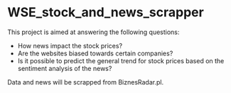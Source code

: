 # WSE_stock_and_news_scrapper

This project is aimed at answering the following questions:

- How news impact the stock prices?
- Are the websites biased towards certain companies?
- Is it possible to predict the general trend for stock prices based on the sentiment analysis of the news?

Data and news will be scrapped from BiznesRadar.pl. 
